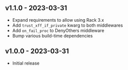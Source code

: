 v1.1.0 - 2023-03-31
-------------------
- Expand requirements to allow using Rack 3.x
- Add `trust_xff_if_private` kwarg to both middlewares
- Add `on_fail_proc` to DenyOthers middleware
- Bump various build-time dependencies

v1.0.0 - 2023-03-31
-------------------
- Initial release
